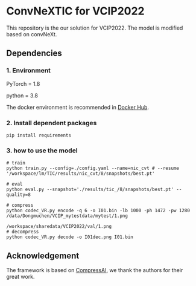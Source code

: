 # ConvNeXTIC for VCIP2022

 This repository is the our solution for VCIP2022. The model is modified based on convNeXt.

## Dependencies

### 1. Environment

PyTorch = 1.8

python = 3.8

The docker environment is recommended in [Docker Hub](https://registry.hub.docker.com/layers/pytorch/pytorch/1.8.1-cuda11.1-cudnn8-devel/images/sha256-024af183411f136373a83f9a0e5d1a02fb11acb1b52fdcf4d73601912d0f09b1?context=explore).

### 2. Install dependent packages

```
pip install requirements
```

### 3. how to use the model

```
# train
python train.py --config=./config.yaml --name=nic_cvt # --resume '/workspace/lm/TIC/results/nic_cvt/8/snapshots/best.pt'

# eval
python eval.py --snapshot='./results/tic_/8/snapshots/best.pt' --quality=8

# compress
python codec_VR.py encode -q 6 -o I01.bin -lb 1000 -ph 1472 -pw 1280 /data/Dongmuchen/VCIP_mytestdata/mytest/1.png

/workspace/sharedata/VCIP2022/val/1.png  
# decompress
python codec_VR.py decode -o I01dec.png I01.bin
```

## Acknowledgement

The framework is based on [CompressAI](https://github.com/InterDigitalInc/CompressAI/), we thank the authors for their great work.

### 